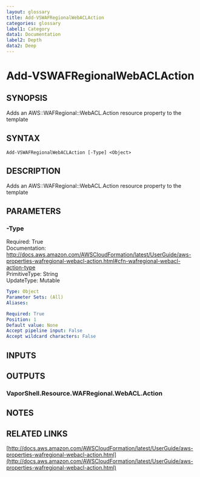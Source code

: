 ```yaml
---
layout: glossary
title: Add-VSWAFRegionalWebACLAction
categories: glossary
label1: Category
data1: Documentation
label2: Depth
data2: Deep
---
```


# Add-VSWAFRegionalWebACLAction

## SYNOPSIS
Adds an AWS::WAFRegional::WebACL.Action resource property to the template

## SYNTAX

```
Add-VSWAFRegionalWebACLAction [-Type] <Object>
```

## DESCRIPTION
Adds an AWS::WAFRegional::WebACL.Action resource property to the template

## PARAMETERS

### -Type
Required: True    
Documentation: http://docs.aws.amazon.com/AWSCloudFormation/latest/UserGuide/aws-properties-wafregional-webacl-action.html#cfn-wafregional-webacl-action-type    
PrimitiveType: String    
UpdateType: Mutable

```yaml
Type: Object
Parameter Sets: (All)
Aliases: 

Required: True
Position: 1
Default value: None
Accept pipeline input: False
Accept wildcard characters: False
```

## INPUTS

## OUTPUTS

### VaporShell.Resource.WAFRegional.WebACL.Action

## NOTES

## RELATED LINKS

[http://docs.aws.amazon.com/AWSCloudFormation/latest/UserGuide/aws-properties-wafregional-webacl-action.html](http://docs.aws.amazon.com/AWSCloudFormation/latest/UserGuide/aws-properties-wafregional-webacl-action.html)

